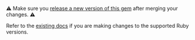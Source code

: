 ⚠️ Make sure you [release a new version of this gem](https://github.com/alphagov/govuk_test/pull/65/files) after merging your changes. ⚠️

Refer to the [existing docs](https://docs.publishing.service.gov.uk/manual/publishing-a-ruby-gem.html#ruby-version-compatibility) if you are making changes to the supported Ruby versions.
